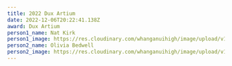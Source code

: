 ```yaml
---
title: 2022 Dux Artium
date: 2022-12-06T20:22:41.138Z
award: Dux Artium
person1_name: Nat Kirk
person1_image: https://res.cloudinary.com/whanganuihigh/image/upload/v1676946958/Honours%20Board/Nat_Kirk.jpg
person2_name: Olivia Bedwell
person2_image: https://res.cloudinary.com/whanganuihigh/image/upload/v1676946990/Honours%20Board/Olivia_Bedwell.jpg
---
```

